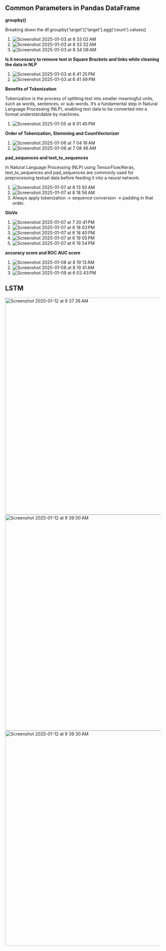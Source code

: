 ## Common Parameters in Pandas DataFrame
**groupby()**

Breaking down the df.groupby('target')['target'].agg('count').values()

1. ![Screenshot 2025-01-03 at 8 33 02 AM](https://github.com/user-attachments/assets/18bd3edf-c80f-4ce9-99ad-ab8700cdb169)
2. ![Screenshot 2025-01-03 at 8 33 32 AM](https://github.com/user-attachments/assets/632121da-b2fb-48b7-8baa-11d3a9ff292e)
3. ![Screenshot 2025-01-03 at 8 34 08 AM](https://github.com/user-attachments/assets/5b33e8de-6d71-4bba-93ad-5bc0554dfc91)

**Is it necessary to remove text in Square Brackets and links while cleaning the data in NLP**

1. ![Screenshot 2025-01-03 at 6 41 25 PM](https://github.com/user-attachments/assets/db269279-7644-4274-a2fb-797ced4dad57)
2. ![Screenshot 2025-01-03 at 6 41 49 PM](https://github.com/user-attachments/assets/352c2701-1612-47be-a77c-34c80087c70c)

**Benefits of Tokenization**

Tokenization is the process of splitting text into smaller meaningful units, such as words, sentences, or sub-words. It’s a fundamental step in Natural Language Processing (NLP), enabling text data to be converted into a format understandable by machines.

1. ![Screenshot 2025-01-05 at 8 01 45 PM](https://github.com/user-attachments/assets/6cfe6d3e-1cfe-4fe3-bcd1-6357cae623a5)

**Order of Tokenization, Stemming and CountVectorizer**
1. ![Screenshot 2025-01-06 at 7 04 16 AM](https://github.com/user-attachments/assets/3fc6c3db-1e83-4d0a-bc44-01796d9e95fc)
2. ![Screenshot 2025-01-06 at 7 08 46 AM](https://github.com/user-attachments/assets/1564a5e5-9bbc-4098-9df0-d469b2c72976)

**pad_sequences and text_to_sequences**

In Natural Language Processing (NLP) using TensorFlow/Keras, text_to_sequences and pad_sequences are commonly used for preprocessing textual data before feeding it into a neural network.

1. ![Screenshot 2025-01-07 at 8 13 50 AM](https://github.com/user-attachments/assets/9e91caf5-0c85-4be9-86bc-501cf74a6b87)
2. ![Screenshot 2025-01-07 at 8 18 56 AM](https://github.com/user-attachments/assets/d2c1c09f-5787-4c0b-a1a2-b4f120486999)
3. Always apply tokenization → sequence conversion → padding in that order.

**GloVe**
1. ![Screenshot 2025-01-07 at 7 20 41 PM](https://github.com/user-attachments/assets/b5e85878-012d-46ff-9e6c-f6770a577990)
2. ![Screenshot 2025-01-07 at 6 18 03 PM](https://github.com/user-attachments/assets/9a903bb4-215d-43bb-bdea-d1e8b2eccd61)
3. ![Screenshot 2025-01-07 at 6 18 40 PM](https://github.com/user-attachments/assets/6a7b933f-f473-485b-bdbf-216a9dba0ff6)
4. ![Screenshot 2025-01-07 at 6 19 05 PM](https://github.com/user-attachments/assets/9278acaa-bf01-4f7d-b589-c60d1b29f736)
5. ![Screenshot 2025-01-07 at 6 19 54 PM](https://github.com/user-attachments/assets/0ba4fdaf-9e26-47ea-8a8f-515daa0b54cd)

**accuracy score and ROC AUC score**
1. ![Screenshot 2025-01-08 at 8 19 13 AM](https://github.com/user-attachments/assets/10aa5d5f-56f7-4d12-9750-5f39a6f85522)
2. ![Screenshot 2025-01-08 at 8 19 41 AM](https://github.com/user-attachments/assets/75d8e94d-0a85-4dd1-987b-07aabe2fb241)
3. ![Screenshot 2025-01-09 at 6 03 43 PM](https://github.com/user-attachments/assets/b0354d33-6824-4a87-af68-f5ab40dd0df1)


## LSTM
<img width="703" alt="Screenshot 2025-01-12 at 9 37 26 AM" src="https://github.com/user-attachments/assets/0d9397a8-8bfe-44d4-880d-19a5f315a250" />
<img width="700" alt="Screenshot 2025-01-12 at 9 39 00 AM" src="https://github.com/user-attachments/assets/765a73f9-3916-4a72-8020-d341f6fb985c" />
<img width="697" alt="Screenshot 2025-01-12 at 9 39 30 AM" src="https://github.com/user-attachments/assets/070beefd-52b3-4765-8b16-c2f2917dd6eb" />









